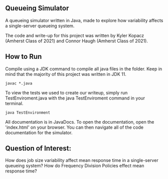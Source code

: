## Queueing Simulator
A queueing simulator written in Java, made to explore how variability affects a single-server queueing system.

The code and write-up for this project was written by Kyler Kopacz (Amherst Class of 2021) and Connor Haugh (Amherst Class of 2021).

## How to Run
Compile using a JDK command to compile all java files in the folder. Keep in mind that the majority of this project was written in JDK 11.
```
javac *.java
```
To view the tests we used to create our writeup, simply run TestEnviroment.java with the java TestEnviroment command in your terminal.
```
java TestEnvironment
```

All documentation is in JavaDocs. To open the documentation, open the 'index.html' on your browser. You can then navigate all of the code documentation for the simulator.

## Question of Interest:
How does job size variability affect mean response time in a single-server queueing system?
How do Frequency Division Policies effect mean response time?
